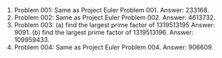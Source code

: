 1. Problem 001: Same as Project Euler Problem 001. Answer: 233168.
2. Problem 002: Same as Project Euler Problem 002. Answer: 4613732.
3. Problem 003: (a) find the largest prime factor of 1319513195  Answer: 9091.
                (b) find the largest prime factor of 1319513196. Answer: 109959433.
4. Problem 004: Same as Project Euler Problem 004. Answer: 906609.
